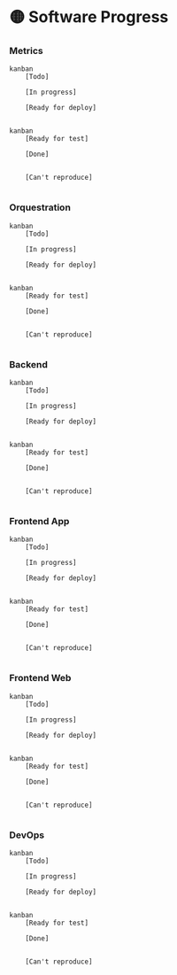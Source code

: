 
# 🟡 Software Progress

### Metrics
```mermaid
kanban
    [Todo]
        
    [In progress]
        
    [Ready for deploy]
        
```

```mermaid
kanban
    [Ready for test]
        
    [Done]
        

    [Can't reproduce]
        
```

### Orquestration
```mermaid
kanban
    [Todo]

    [In progress]
        
    [Ready for deploy]
        
```

```mermaid
kanban
    [Ready for test]
        
    [Done]
        

    [Can't reproduce]
        
```

### Backend
```mermaid
kanban
    [Todo]
        
    [In progress]
        
    [Ready for deploy]
        
```

```mermaid
kanban
    [Ready for test]
        
    [Done]
        

    [Can't reproduce]
        
```

### Frontend App
```mermaid
kanban
    [Todo]
        
    [In progress]
        
    [Ready for deploy]
        
```

```mermaid
kanban
    [Ready for test]
        
    [Done]
        

    [Can't reproduce]
        
```

### Frontend Web
```mermaid
kanban
    [Todo]
        
    [In progress]
        
    [Ready for deploy]
        
```

```mermaid
kanban
    [Ready for test]
        
    [Done]
        

    [Can't reproduce]
        
```

### DevOps
```mermaid
kanban
    [Todo]
        
    [In progress]
        
    [Ready for deploy]
        
```

```mermaid
kanban
    [Ready for test]
        
    [Done]
        

    [Can't reproduce]
        
```